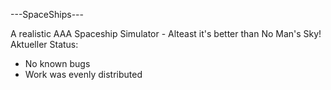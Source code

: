 ---SpaceShips---

A realistic AAA Spaceship Simulator -
Alteast it's better than No Man's Sky! Aktueller Status:
- No known bugs
- Work was evenly distributed

